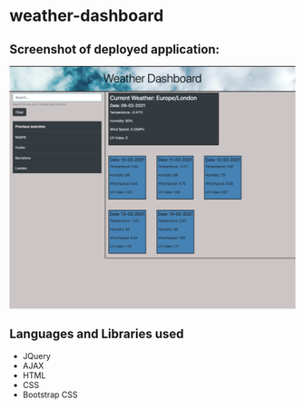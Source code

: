 # weather-dashboard
## Screenshot of deployed application:
![screenshot](./assets/images/screenshot.png)

## Languages and Libraries used
* JQuery
* AJAX
* HTML
* CSS
* Bootstrap CSS

